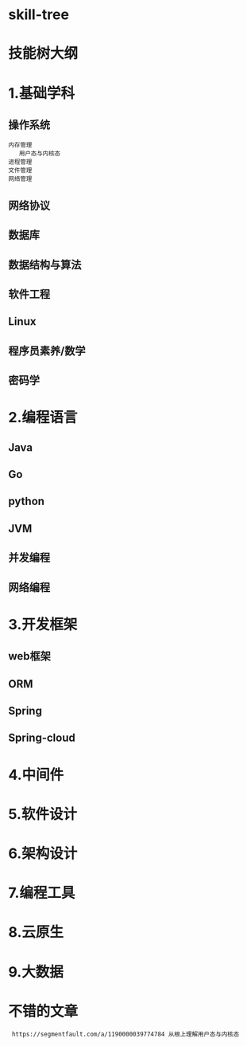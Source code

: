 # skill-tree
# 技能树大纲

# **1.基础学科**
## 操作系统
    内存管理
       用户态与内核态
    进程管理
    文件管理
    网络管理
## 网络协议
## 数据库
## 数据结构与算法
## 软件工程
## Linux 
## 程序员素养/数学
## 密码学
# 2.编程语言
## Java
## Go
## python
## JVM
## 并发编程
## 网络编程
# 3.开发框架
## web框架
## ORM
## Spring
## Spring-cloud
# 4.中间件
## 
# 5.软件设计
# 6.架构设计
# 7.编程工具
# 8.云原生
# 9.大数据


# 不错的文章
     https://segmentfault.com/a/1190000039774784 从根上理解用户态与内核态
